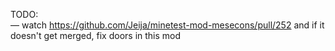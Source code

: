 TODO:  
— watch https://github.com/Jeija/minetest-mod-mesecons/pull/252 and if it doesn't get merged, fix doors in this mod
